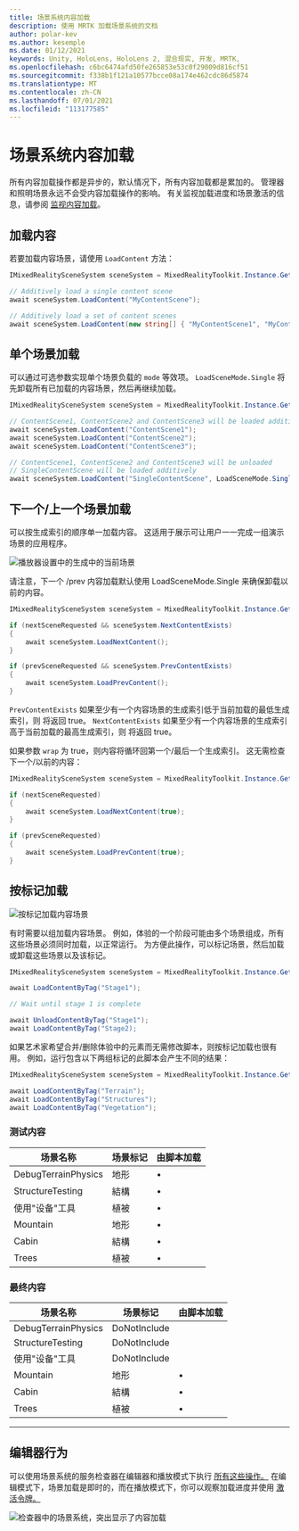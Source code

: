 ```yaml
---
title: 场景系统内容加载
description: 使用 MRTK 加载场景系统的文档
author: polar-kev
ms.author: kesemple
ms.date: 01/12/2021
keywords: Unity, HoloLens, HoloLens 2, 混合现实, 开发, MRTK,
ms.openlocfilehash: c6bc6474afd50fe265853e53c0f29009d816cf51
ms.sourcegitcommit: f338b1f121a10577bcce08a174e462cdc86d5874
ms.translationtype: MT
ms.contentlocale: zh-CN
ms.lasthandoff: 07/01/2021
ms.locfileid: "113177585"
---
```

# <a name="scene-system-content-loading"></a>场景系统内容加载

所有内容加载操作都是异步的，默认情况下，所有内容加载都是累加的。 管理器和照明场景永远不会受内容加载操作的影响。 有关监视加载进度和场景激活的信息，请参阅 [监视内容加载](scene-system-load-progress.md)。

## <a name="loading-content"></a>加载内容

若要加载内容场景，请使用 `LoadContent` 方法：

```c#
IMixedRealitySceneSystem sceneSystem = MixedRealityToolkit.Instance.GetService<IMixedRealitySceneSystem>();

// Additively load a single content scene
await sceneSystem.LoadContent("MyContentScene");

// Additively load a set of content scenes
await sceneSystem.LoadContent(new string[] { "MyContentScene1", "MyContentScene2", "MyContentScene3" });
```

## <a name="single-scene-loading"></a>单个场景加载

可以通过可选参数实现单个场景负载的 `mode` 等效项。 `LoadSceneMode.Single` 将先卸载所有已加载的内容场景，然后再继续加载。

```c#
IMixedRealitySceneSystem sceneSystem = MixedRealityToolkit.Instance.GetService<IMixedRealitySceneSystem>();

// ContentScene1, ContentScene2 and ContentScene3 will be loaded additively
await sceneSystem.LoadContent("ContentScene1");
await sceneSystem.LoadContent("ContentScene2");
await sceneSystem.LoadContent("ContentScene3");

// ContentScene1, ContentScene2 and ContentScene3 will be unloaded
// SingleContentScene will be loaded additively
await sceneSystem.LoadContent("SingleContentScene", LoadSceneMode.Single);
```

## <a name="next--previous-scene-loading"></a>下一个/上一个场景加载

可以按生成索引的顺序单一加载内容。 这适用于展示可让用户一一完成一组演示场景的应用程序。

![播放器设置中的生成中的当前场景](../images/scene-system/MRTK_SceneSystemBuildSettings.png)

请注意，下一个 /prev 内容加载默认使用 LoadSceneMode.Single 来确保卸载以前的内容。

```c#
IMixedRealitySceneSystem sceneSystem = MixedRealityToolkit.Instance.GetService<IMixedRealitySceneSystem>();

if (nextSceneRequested && sceneSystem.NextContentExists)
{
    await sceneSystem.LoadNextContent();
}

if (prevSceneRequested && sceneSystem.PrevContentExists)
{
    await sceneSystem.LoadPrevContent();
}
```

`PrevContentExists` 如果至少有一个内容场景的生成索引低于当前加载的最低生成索引，则 将返回 true。 `NextContentExists` 如果至少有一个内容场景的生成索引高于当前加载的最高生成索引，则 将返回 true。

如果参数 `wrap` 为 true，则内容将循环回第一个/最后一个生成索引。 这无需检查下一个/以前的内容：

```c#
IMixedRealitySceneSystem sceneSystem = MixedRealityToolkit.Instance.GetService<IMixedRealitySceneSystem>();

if (nextSceneRequested)
{
    await sceneSystem.LoadNextContent(true);
}

if (prevSceneRequested)
{
    await sceneSystem.LoadPrevContent(true);
}
```

## <a name="loading-by-tag"></a>按标记加载

![按标记加载内容场景](../images/scene-system/MRTK_SceneSystemLoadingByTag.png)

有时需要以组加载内容场景。 例如，体验的一个阶段可能由多个场景组成，所有这些场景必须同时加载，以正常运行。 为方便此操作，可以标记场景，然后加载或卸载这些场景以及该标记。

```c#
IMixedRealitySceneSystem sceneSystem = MixedRealityToolkit.Instance.GetService<IMixedRealitySceneSystem>();

await LoadContentByTag("Stage1");

// Wait until stage 1 is complete

await UnloadContentByTag("Stage1");
await LoadContentByTag("Stage2);
```

如果艺术家希望合并/删除体验中的元素而无需修改脚本，则按标记加载也很有用。 例如，运行包含以下两组标记的此脚本会产生不同的结果：

```c#
IMixedRealitySceneSystem sceneSystem = MixedRealityToolkit.Instance.GetService<IMixedRealitySceneSystem>();

await LoadContentByTag("Terrain");
await LoadContentByTag("Structures");
await LoadContentByTag("Vegetation");
```

### <a name="testing-content"></a>测试内容

场景名称 | 场景标记 | 由脚本加载
---|---|---
DebugTerrainPhysics | 地形 | •
StructureTesting | 結構 | •
使用"设备"工具 | 植被 | •
Mountain | 地形 | •
Cabin | 結構 | •
Trees | 植被 | •

### <a name="final-content"></a>最终内容

场景名称 | 场景标记 | 由脚本加载
---|---|---
DebugTerrainPhysics | DoNotInclude |
StructureTesting | DoNotInclude |
使用"设备"工具 | DoNotInclude |
Mountain | 地形 | •
Cabin | 結構 | •
Trees | 植被 | •

---

## <a name="editor-behavior"></a>编辑器行为

可以使用场景系统的服务检查器在编辑器和播放模式下执行 [所有这些操作。](../../configuration/mixed-reality-configuration-guide.md#editor-utilities) 在编辑模式下，场景加载是即时的，而在播放模式下，你可以观察加载进度并使用 [激活令牌。](scene-system-load-progress.md)

![检查器中的场景系统，突出显示了内容加载](../images/scene-system/MRTK_SceneSystemServiceInspector.PNG)
